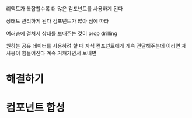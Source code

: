 
리액트가 복잡할수록 더 많은 컴포넌트를 사용하게 된다

상태도 관리하게 된다 컴포넌트가 많아 짐에 따라 

여러층에 걸쳐서 상태를 보내주는 것이
prop drilling 

원하는 공유 데이터를 사용하려 할 때 자식 컴포넌트에게 게속 전달해주는데 
이러면 재사용이 힘들어진다 계속 거쳐가면서 보내면

# 해결하기 

# 컴포넌트 합성

